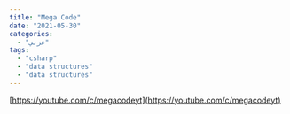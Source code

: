 ```yaml
---
title: "Mega Code"
date: "2021-05-30"
categories:
  - "عربي"
tags:
  - "csharp"
  - "data structures"
  - "data structures"
---
```


[https://youtube.com/c/megacodeyt](https://youtube.com/c/megacodeyt)
